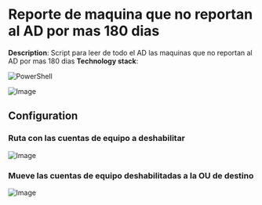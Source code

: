# Reporte de maquina que no reportan al AD por mas 180 dias

**Description**: 
Script para leer de todo el AD las maquinas que no reportan al AD por mas 180 dias
**Technology stack**: 

![PowerShell](https://img.shields.io/badge/PowerShell-%235391FE.svg?style=for-the-badge&logo=powershell&logoColor=white)



![Image](https://github.com/user-attachments/assets/02e842b1-394a-4e22-91eb-adbdc0b9ba87)



## Configuration

### Ruta con las cuentas de equipo a deshabilitar
![Image](https://github.com/user-attachments/assets/060d86c1-0eb4-415a-a898-9a333df22831)

### Mueve las cuentas de equipo deshabilitadas a la OU de destino

![Image](https://github.com/user-attachments/assets/d1b1572d-c90c-4ffa-a9e4-eee67ba4ffb3)

